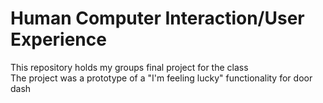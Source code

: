 # Human Computer Interaction/User Experience
This repository holds my groups final project for the class  
The project was a prototype of a "I'm feeling lucky" functionality for door dash  
